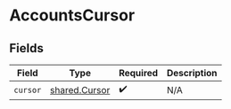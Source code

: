 # AccountsCursor


## Fields

| Field                                          | Type                                           | Required                                       | Description                                    |
| ---------------------------------------------- | ---------------------------------------------- | ---------------------------------------------- | ---------------------------------------------- |
| `cursor`                                       | [shared.Cursor](../../models/shared/cursor.md) | :heavy_check_mark:                             | N/A                                            |